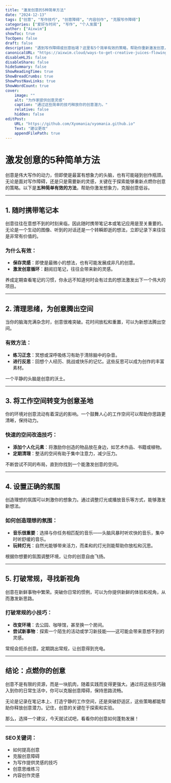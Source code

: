 ```yaml
---
title: "激发创意的5种简单方法"
date: "2024-12-13"
tags: ["创意", "写作技巧", "创意障碍", "内容创作", "克服写作障碍"]
categories: ["爱好与时间", "写作", "个人发展"]
author: ["Aixwim"]
showToc: true
TocOpen: false
draft: false
description: "遇到写作障碍或创意枯竭？这里有5个简单有效的策略，帮助你重新激发创意，重新开始创作。"
canonicalURL: "https://aixwim.cloud/ways-to-get-creative-juices-flowing"
disableHLJS: false
disableShare: false
hideSummary: false
ShowReadingTime: true
ShowBreadCrumbs: true
ShowPostNavLinks: true
ShowWordCount: true
cover:
    image: ""
    alt: "为作家提供创意灵感"
    caption: "通过这些简单的技巧释放你的创意潜力。"
    relative: false
    hidden: false
editPost:
    URL: "https://github.com/Xyomania/xyomania.github.io"
    Text: "建议更改"
    appendFilePath: true
---
```


# 激发创意的5种简单方法

创意是伟大写作的动力，但即使是最富有想象力的头脑，也有可能碰到创作瓶颈。无论是面对写作障碍，还是只是需要新的灵感，关键在于探索能够重新点燃你创意的策略。以下是**五种简单有效的方法**，帮助你激发想象力，克服创意低谷。

---

## 1. 随时携带笔记本

创意往往在意想不到的时刻来临，因此随时携带笔记本或笔记应用是至关重要的。无论是一个生动的图像、听到的对话还是一个转瞬即逝的想法，立即记录下来往往是非常有价值的。

### 为什么有效：
- **保存灵感**：即使是最微小的想法，也有可能发展成非凡的创意。
- **激发创意循环**：翻阅旧笔记，往往会带来新的灵感。

养成定期查看笔记的习惯，你永远不知道何时会有过去的想法激发出下一个伟大的项目。

---

## 2. 清理思绪，为创意腾出空间

当你的脑海充满杂念时，创意很难突破。花时间放松和重置，可以为新想法腾出空间。

### 有效方法：
- **练习正念**：冥想或深呼吸练习有助于清除脑中的杂音。
- **进行反思**：回想个人经历、挑战或快乐的记忆。这些反思可以成为创作的丰富素材。

一个平静的头脑是创意的沃土。

---

## 3. 将工作空间转变为创意圣地

你的环境对创意流动有着深远的影响。一个鼓舞人心的工作空间可以帮助你思路更清晰，保持动力。

### 快速的空间改造技巧：
- **添加个人化元素**：将激励你创造的物品放在身边，如艺术作品、书籍或植物。
- **定期清理**：整洁的空间有助于集中注意力，减少压力。

不断尝试不同的布局，直到你找到一个能激发创意的空间。

---

## 4. 设置正确的氛围

创造理想的氛围可以刺激你的想象力。通过调整灯光或播放音乐等方式，能够激发新想法。

### 如何创造理想的氛围：
- **音乐很重要**：选择与你任务相匹配的音乐——头脑风暴时听欢快的音乐，集中时听舒缓的音乐。
- **玩转灯光**：自然光能够带来活力，而柔和的灯光则能帮助你放松和沉思。

根据你想要的氛围调整环境，让你的创意自由飞扬。

---

## 5. 打破常规，寻找新视角

创意在新鲜事物中繁荣。突破你日常的惯例，可以为你提供新鲜的体验和视角，从而激发新思路。

### 打破常规的小技巧：
- **改变环境**：去公园、咖啡馆，甚至换一个房间。
- **尝试新事物**：探索一个陌生的活动或学习新技能——这可能会带来意想不到的灵感。

常规会扼杀创意。定期跳出常规，让创意得到充电。

---

## 结论：点燃你的创意

创意不是有限的资源，而是一块肌肉，随着实践而变得更强大。通过将这些技巧融入到你的日常生活中，你可以克服创意障碍，保持思路流畅。

无论是记录在笔记本上、打造宁静的工作空间，还是突破舒适区，这些策略都能帮助你释放创意潜力。记住，创意的关键在于探索和实验。

那么，选择一个建议，今天就试试吧，看看你的创意如何蓬勃发展！

---

### SEO关键词：
- 如何提高创意
- 克服创意障碍
- 为写作提供灵感的技巧
- 创意思维练习
- 内容创作灵感
